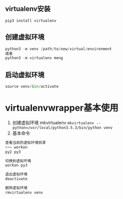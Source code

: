 

## virtualenv安装
`pip3 install virtualenv`  

## 创建虚拟环境
``` python
python3 -m venv /path/to/new/virtual/environment
或者
python3 -m virtualenv meng
```

## 启动虚拟环境
``` Python
source venv/bin/activate　
```

# virtualenvwrapper基本使用
1. 创建虚拟环境 mkvirtualenv
`mkvirtualenv --python=/usr/local/python3.5.3/bin/python venv`
2. 基本命令
``` python
查看当前的虚拟环境目录
>>> workon
py2 py3

切换到虚拟环境
workon py3

退出虚拟环境
deactivate

删除虚拟环境
rmvirtualenv venv
```


